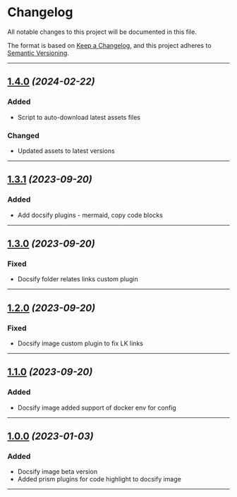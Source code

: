 <!--- BEGIN HEADER -->
# Changelog

All notable changes to this project will be documented in this file.

The format is based on [Keep a Changelog](https://keepachangelog.com/en/1.0.0/),
and this project adheres to [Semantic Versioning](https://semver.org/spec/v2.0.0.html).

---
<!--- END HEADER -->

## [1.4.0]() _(2024-02-22)_
### Added

* Script to auto-download latest assets files

### Changed

* Updated assets to latest versions

---

## [1.3.1]() _(2023-09-20)_
### Added

* Add docsify plugins - mermaid, copy code blocks

---

## [1.3.0]() _(2023-09-20)_
### Fixed

* Docsify folder relates links custom plugin


---

## [1.2.0]() _(2023-09-20)_
### Fixed
* Docsify image custom plugin to fix LK links

-------------------------------------------------------------------------

## [1.1.0]() _(2023-09-20)_
### Added
* Docsify image added support of docker env for config

-------------------------------------------------------------------------

## [1.0.0]() _(2023-01-03)_
### Added
* Docsify image beta version
* Added prism plugins for code highlight to docsify image

-------------------------------------------------------------------------

